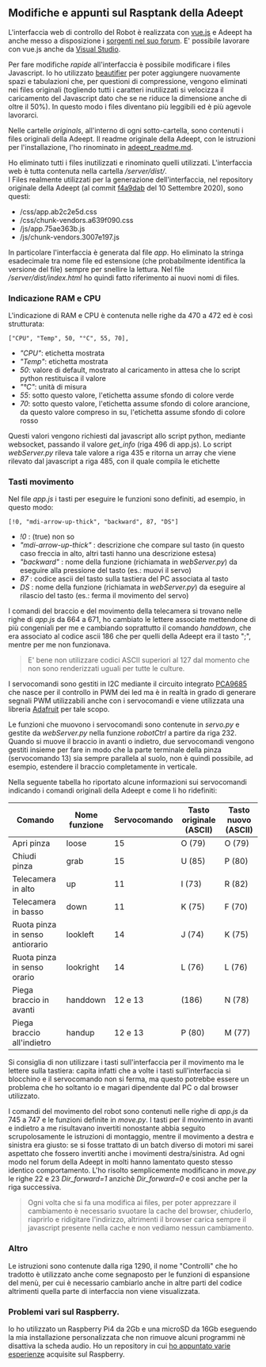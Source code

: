 ## Modifiche e appunti sul Rasptank della Adeept

L'interfaccia web di controllo del Robot è realizzata con [vue.js](https://vuejs.org/) e Adeept ha anche messo a disposizione i [sorgenti nel suo forum](https://www.adeept.com/forum/forum.php?mod=viewthread&tid=280). E' possibile lavorare con vue.js anche da [Visual Studio](https://docs.microsoft.com/it-it/visualstudio/javascript/quickstart-vuejs-with-nodejs?view=vs-2019).  

Per fare modifiche _rapide_ all'interfaccia è possibile modificare i files Javascript. Io ho utilizzato [beautifier](https://beautifier.io/) per poter aggiungere nuovamente spazi e tabulazioni che, per questioni di compressione, vengono eliminati nei files originali (togliendo tutti i caratteri inutilizzati si velocizza il caricamento del Javascript dato che se ne riduce la dimensione anche di oltre il 50%). In questo modo i files diventano più leggibili ed è più agevole lavorarci.

Nelle cartelle _originals_, all'interno di ogni sotto-cartella, sono contenuti i files originali della Adeept. Il readme originale della Adeept, con le istruzioni per l'installazione, l'ho rinominato in [adeept_readme.md](adeept_readme.md).  

Ho eliminato tutti i files inutilizzati e rinominato quelli utilizzati. L'interfaccia web è tutta contenuta nella cartella _/server/dist/_.  
I Files realmente utilizzati per la generazione dell'interfaccia, nel repository originale della Adeept (al commit [f4a9dab](https://github.com/adeept/Adeept_RaspTank/commit/f4a9dab2d65206cc856a4dcdd2033425fb3de9b5) del 10 Settembre 2020), sono questi:  

- /css/app.ab2c2e5d.css
- /css/chunk-vendors.a639f090.css
- /js/app.75ae363b.js
- /js/chunk-vendors.3007e197.js

In particolare l'interfaccia è generata dal file _app_. Ho eliminato la stringa esadecimale tra nome file ed estensione (che probabilmente identifica la versione del file) sempre per snellire la lettura. Nel file _/server/dist/index.html_ ho quindi fatto riferimento ai nuovi nomi di files.  

### Indicazione RAM e CPU

L'indicazione di RAM e CPU è contenuta nelle righe da 470 a 472 ed è così strutturata:

    ["CPU", "Temp", 50, "°C", 55, 70],

- _"CPU"_: etichetta mostrata
- _"Temp"_: etichetta mostrata
- _50_: valore di default, mostrato al caricamento in attesa che lo script python restituisca il valore
- _"°C"_: unità di misura
- _55_: sotto questo valore, l'etichetta assume sfondo di colore verde 
- _70_: sotto questo valore, l'etichetta assume sfondo di colore arancione, da questo valore compreso in su, l'etichetta assume sfondo di colore rosso

Questi valori vengono richiesti dal javascript allo script python, mediante websocket, passando il valore _get_info_ (riga 496 di app.js). Lo script _webServer.py_ rileva tale valore a riga 435 e ritorna un array che viene rilevato dal javascript a riga 485, con il quale compila le etichette

### Tasti movimento

Nel file _app.js_ i tasti per eseguire le funzioni sono definiti, ad esempio, in questo modo:

    [!0, "mdi-arrow-up-thick", "backward", 87, "DS"]

- _!0_ : (true) non so
- _"mdi-arrow-up-thick"_ : descrizione che compare sul tasto (in questo caso freccia in alto, altri tasti hanno una descrizione estesa)
- _"backward"_ : nome della funzione (richiamata in _webServer.py_) da eseguire alla pressione del tasto (es.: muovi il servo)
- _87_ : codice ascii del tasto sulla tastiera del PC associata al tasto 
- _DS_ : nome della funzione (richiamata in _webServer.py_) da eseguire al rilascio del tasto (es.: ferma il movimento del servo)

I comandi del braccio e del movimento della telecamera si trovano nelle righe di _app.js_ da 664 a 671, ho cambiato le lettere associate mettendone di più congeniali per me e cambiando soprattutto il comando _handdown_, che era associato al codice ascii 186 che per quelli della Adeept era il tasto ";", mentre per me non funzionava. 

>E' bene non utilizzare codici ASCII superiori al 127 dal momento che non sono renderizzati uguali per tutte le culture.

I servocomandi sono gestiti in I2C mediante il circuito integrato [PCA9685](https://www.nxp.com/products/power-management/lighting-driver-and-controller-ics/ic-led-controllers/16-channel-12-bit-pwm-fm-plus-ic-bus-led-controller:PCA9685) che nasce per il controllo in PWM dei led ma è in realtà in grado di generare segnali PWM utilizzabili anche con i servocomandi e viene utilizzata una libreria [Adafruit](https://learn.adafruit.com/16-channel-pwm-servo-driver/python-circuitpython) per tale scopo.

Le funzioni che muovono i servocomandi sono contenute in _servo.py_ e gestite da _webServer.py_ nella funzione _robotCtrl_ a partire da riga 232. Quando si muove il braccio in avanti o indietro, due servocomandi vengono gestiti insieme per fare in modo che la parte terminale della pinza (servocomando 13) sia sempre parallela al suolo, non è quindi possibile, ad esempio, estendere il braccio completamente in verticale.

Nella seguente tabella ho riportato alcune informazioni sui servocomandi indicando i comandi originali della Adeept e come li ho ridefiniti:

| Comando                         | Nome funzione | Servocomando | Tasto originale (ASCII) | Tasto nuovo (ASCII) |
|---------------------------------|---------------|--------------|-------------------------|---------------------|
| Apri pinza                      | loose         | 15           | O (79)                  | O (79)              |
| Chiudi pinza                    | grab          | 15           | U (85)                  | P (80)              |
| Telecamera in alto              | up            | 11           | I (73)                  | R (82)              |
| Telecamera in basso             | down          | 11           | K (75)                  | F (70)              |
| Ruota pinza in senso antiorario | lookleft      | 14           | J (74)                  | K (75)              |
| Ruota pinza in senso orario     | lookright     | 14           | L (76)                  | L (76)              |
| Piega braccio in avanti         | handdown      | 12 e 13      | (186)                   | N (78)              |
| Piega braccio all'indietro      | handup        | 12 e 13      | P (80)                  | M (77)              |

Si consiglia di non utilizzare i tasti sull'interfaccia per il movimento ma le lettere sulla tastiera: capita infatti che a volte i tasti sull'interfaccia si blocchino e il servocomando non si ferma, ma questo potrebbe essere un problema che ho soltanto io e magari dipendente dal PC o dal browser utilizzato.

I comandi del movimento del robot sono contenuti nelle righe di _app.js_ da 745 a 747 e le funzioni definite in _move.py_. I tasti per il movimento in avanti e indietro a me risultavano invertiti nonostante abbia seguito scrupolosamente le istruzioni di montaggio, mentre il movimento a destra e sinistra era giusto: se si fosse trattato di un batch diverso di motori mi sarei aspettato che fossero invertiti anche i movimenti destra/sinistra. Ad ogni modo nel forum della Adeept in molti hanno lamentato questo stesso identico comportamento. L'ho risolto semplicemente modificano in _move.py_ le righe 22 e 23 _Dir_forward=1_ anzichè _Dir_forward=0_ e così anche per la riga successiva.

>Ogni volta che si fa una modifica ai files, per poter apprezzare il cambiamento è necessario svuotare la cache del browser, chiuderlo, riaprirlo e ridigitare l'indirizzo, altrimenti il browser carica sempre il javascript presente nella cache e non vediamo nessun cambiamento.

### Altro

Le istruzioni sono contenute dalla riga 1290, il nome "Controlli" che ho tradotto è utilizzato anche come segnaposto per le funzioni di espansione del menù, per cui è necessario cambiarlo anche in altre parti del codice altrimenti quella parte di interfaccia non viene visualizzata.


### Problemi vari sul Raspberry.

Io ho utilizzato un Raspberry Pi4 da 2Gb e una microSD da 16Gb eseguendo la mia installazione personalizzata che non rimuove alcuni programmi nè disattiva la scheda audio. Ho un repository in cui [ho appuntato varie esperienze](https://github.com/Cyb3rn0id/TIL/tree/master/raspberry) acquisite sul Raspberry.